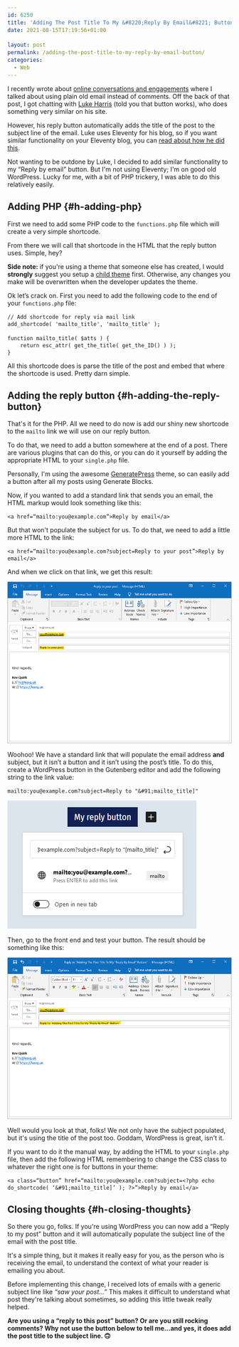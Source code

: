 ```yaml
---
id: 6250
title: 'Adding The Post Title To My &#8220;Reply By Email&#8221; Button'
date: 2021-08-15T17:19:56+01:00

layout: post
permalink: /adding-the-post-title-to-my-reply-by-email-button/
categories:
  - Web
---
```

I recently wrote about [online conversations and engagements](/online-conversations-website-engagement/) where I talked about using plain old email instead of comments. Off the back of that post, I got chatting with <a href="https://luke.work" target="_blank" rel="noreferrer noopener">Luke Harris</a> (told you that button works), who does something very similar on his site.

However, his reply button automatically adds the title of the post to the subject line of the email. Luke uses Eleventy for his blog, so if you want similar functionality on your Eleventy blog, you can <a href="https://luke.work/blog/2021/07/alternative-to-comments/" target="_blank" rel="noreferrer noopener">read about how he did this</a>.

Not wanting to be outdone by Luke, I decided to add similar functionality to my &#8220;Reply by email&#8221; button. But I'm not using Eleventy; I'm on good old WordPress. Lucky for me, with a bit of PHP trickery, I was able to do this relatively easily.

## Adding PHP {#h-adding-php}

First we need to add some PHP code to the `functions.php` file which will create a very simple shortcode.

From there we will call that shortcode in the HTML that the reply button uses. Simple, hey?

<p class="notice">
  <strong>Side note:</strong> if you're using a theme that someone else has created, I would <strong>strongly</strong> suggest you setup a <a href="https://developer.wordpress.org/themes/advanced-topics/child-themes/" target="_blank" rel="noreferrer noopener">child theme</a> first. Otherwise, any changes you make will be overwritten when the developer updates the theme.
</p>

Ok let’s crack on. First you need to add the following code to the end of your `functions.php` file:

```
// Add shortcode for reply via mail link
add_shortcode( 'mailto_title', 'mailto_title' );

function mailto_title( $atts ) {
    return esc_attr( get_the_title( get_the_ID() ) );
}
```

All this shortcode does is parse the title of the post and embed that where the shortcode is used. Pretty darn simple.

## Adding the reply button {#h-adding-the-reply-button}

That's it for the PHP. All we need to do now is add our shiny new shortcode to the `mailto` link we will use on our reply button.

To do that, we need to add a button somewhere at the end of a post. There are various plugins that can do this, or you can do it yourself by adding the appropriate HTML to your `single.php` file.

Personally, I'm using the awesome <a href="https://generatepress.com" target="_blank" rel="noreferrer noopener">GeneratePress</a> theme, so can easily add a button after all my posts using Generate Blocks.

Now, if you wanted to add a standard link that sends you an email, the HTML markup would look something like this:

```
<a href=“mailto:you@example.com”>Reply by email</a>
```

But that won't populate the subject for us. To do that, we need to add a little more HTML to the link:

```
<a href=“mailto:you@example.com?subject=Reply to your post”>Reply by email</a>
```

And when we click on that link, we get this result:

![](/assets/images/mailto-link-with-subject.png)

Woohoo! We have a standard link that will populate the email address **and** subject, but it isn’t a button and it isn’t using the post’s title. To do this, create a WordPress button in the Gutenberg editor and add the following string to the link value:

```
mailto:you@example.com?subject=Reply to "&#91;mailto_title]"
```

![](/assets/images/gutenberg-reply-button.png)

Then, go to the front end and test your button. The result should be something like this:

![](/assets/images/mailto-link-with-post-title-as-subject.png)

Well would you look at that, folks! We not only have the subject populated, but it's using the title of the post too. Goddam, WordPress is great, isn't it.

If you want to do it the manual way, by adding the HTML to your `single.php` file, then add the following HTML remembering to change the CSS class to whatever the right one is for buttons in your theme:

```
<a class=“button” href=“mailto:you@example.com?subject=<?php echo do_shortcode( ‘&#91;mailto_title]’ ); ?>”>Reply by email</a>
```

## Closing thoughts {#h-closing-thoughts}

So there you go, folks. If you're using WordPress you can now add a &#8220;Reply to my post&#8221; button and it will automatically populate the subject line of the email with the post title.

It's a simple thing, but it makes it really easy for you, as the person who is receiving the email, to understand the context of what your reader is emailing you about.

Before implementing this change, I received lots of emails with a generic subject line like _&#8220;saw your post&#8230;&#8221;_ This makes it difficult to understand what post they're talking about sometimes, so adding this little tweak really helped.

**Are you using a &#8220;reply to this post&#8221; button? Or are you still rocking comments? Why not use the button below to tell me&#8230;and yes, it does add the post title to the subject line. 🙃**
